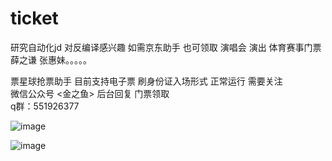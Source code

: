 # ticket
研究自动化jd 对反编译感兴趣  如需京东助手 也可领取
演唱会 演出 体育赛事门票
薛之谦 张惠妹。。。。。

票星球抢票助手 目前支持电子票 刷身份证入场形式 正常运行
需要关注<br>
微信公众号 <金之鱼> 后台回复 门票领取
<br>
q群：551926377

![image](https://github.com/327078466/ticket/assets/88604688/28bb9008-1c36-4c40-839e-ba07ef3ba371)


![image](https://github.com/327078466/ticket/assets/88604688/98e4d6e8-d71a-47c7-837a-da58751e7cda)
